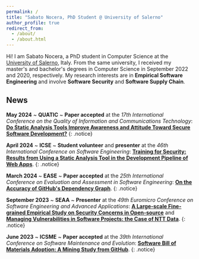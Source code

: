 ```yaml
---
permalink: /
title: "Sabato Nocera, PhD Student @ University of Salerno"
author_profile: true
redirect_from: 
  - /about/
  - /about.html
---
```


Hi! I am Sabato Nocera, a PhD student in Computer Science at the [University of Salerno](https://web.unisa.it/en/university), Italy. From the same university, I received my master's and bachelor's degrees in Computer Science in September 2022 and 2020, respectively. My research interests are in **Empirical Software Engineering** and involve **Software Security** and **Software Supply Chain**.

## News

**May 2024** &#126; **QUATIC** &#126; **Paper accepted** at the _17th International Conference on the Quality of Information and Communications Technology_: [**Do Static Analysis Tools Improve Awareness and Attitude Toward Secure Software Development?**]()
{: .notice}

**April 2024** &#126; **ICSE** &#126; **Student volunteer** and **presenter** at the _46th International Conference on Software Engineering_: [**Training for Security: Results from Using a Static Analysis Tool in the Development Pipeline of Web Apps**](https://doi.org/10.1145/3639474.3640073).
{: .notice}

**March 2024** &#126; **EASE** &#126; **Paper accepted** at the _25th International Conference on Evaluation and Assessment in Software Engineering_: [**On the Accuracy of GitHub's Dependency Graph**](https://doi.org/10.1145/3661167.3661175).
{: .notice}

**September 2023** &#126; **SEAA** &#126; **Presenter** at the _49th Euromicro Conference on Software Engineering and Advanced Applications_: [**A Large-scale Fine-grained Empirical Study on Security Concerns in Open-source**](https://doi.org/10.1109/SEAA60479.2023.00069) and [**Managing Vulnerabilities in Software Projects: the Case of NTT Data**](https://doi.org/10.1109/SEAA60479.2023.00046).
{: .notice}

**June 2023** &#126; **ICSME** &#126; **Paper accepted** at the _39th International Conference on Software Maintenance and Evolution_: [**Software Bill of Materials Adoption: A Mining Study from GitHub**](https://doi.org/10.1109/ICSME58846.2023.00016).
{: .notice}
